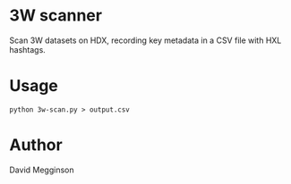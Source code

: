 3W scanner
==========

Scan 3W datasets on HDX, recording key metadata in a CSV file with HXL hashtags.

# Usage

    python 3w-scan.py > output.csv
    
# Author

David Megginson


